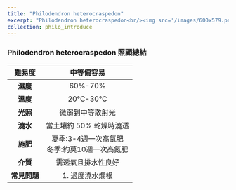 ```yaml
---
title: "Philodendron heterocraspedon"
excerpt: "Philodendron heterocraspedon<br/><img src='/images/600x579.png'>"
collection: philo_introduce
---
```


### Philodendron heterocraspedon 照顧總結

|**難易度**| 中等偏容易 |
|:-:|:-:|
|**濕度**|60%-70%|
|**溫度**|20°C-30°C|
|**光照**|微弱到中等散射光|
|**澆水**|當土壤約 50% 乾燥時澆透|
|**施肥**|夏季:3-4週一次高氮肥<br>冬季:約莫10週一次高氮肥|
|**介質**|需透氣且排水性良好|
|**常見問題**|1. 過度澆水爛根|
